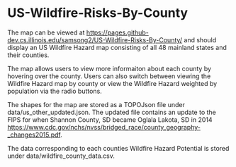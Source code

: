 # US-Wildfire-Risks-By-County

The map can be viewed at https://pages.github-dev.cs.illinois.edu/samsong2/US-Wildfire-Risks-By-County/ 
and should display an US Wildfire Hazard map consisting of all 48 mainland states and their counties. 

The map allows users to view more informaiton about each county by hovering over the county.
Users can also switch between viewing the Wildfire Hazard map by county or view the Wildfire Hazard 
weighted by population via the radio buttons.

The shapes for the map are stored as a TOPOJson file under data/us_other_updated.json. 
The updated file contains an update to the FIPS for when Shannon County, SD became Oglala Lakota, SD in 2014 
https://www.cdc.gov/nchs/nvss/bridged_race/county_geography-_changes2015.pdf. 

The data corresponding to each counties Wildfire Hazard Potential is stored under data/wildfire_county_data.csv.